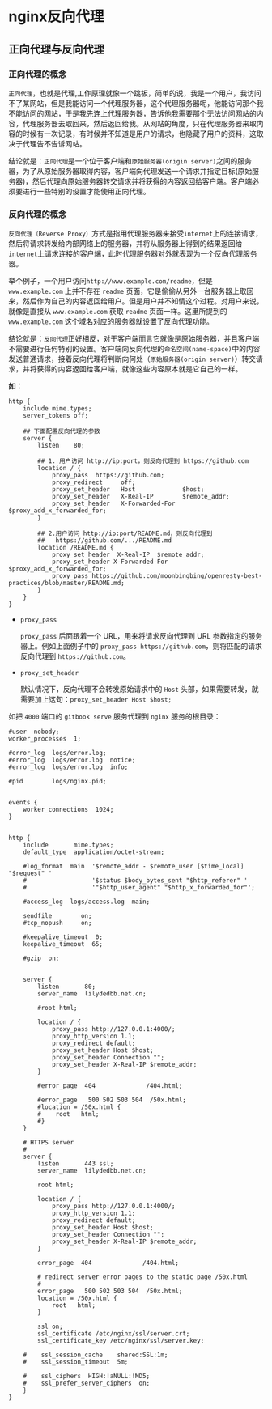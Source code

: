 # nginx反向代理

## 正向代理与反向代理

### 正向代理的概念

`正向代理`，也就是代理,工作原理就像一个跳板，简单的说，我是一个用户，我访问不了某网站，但是我能访问一个代理服务器，这个代理服务器呢，他能访问那个我不能访问的网站，于是我先连上代理服务器，告诉他我需要那个无法访问网站的内容，代理服务器去取回来，然后返回给我。从网站的角度，只在代理服务器来取内容的时候有一次记录，有时候并不知道是用户的请求，也隐藏了用户的资料，这取决于代理告不告诉网站。

结论就是：`正向代理`是一个位于客户端和`原始服务器(origin server)`之间的服务器，为了从原始服务器取得内容，客户端向代理发送一个请求并指定目标(原始服务器)，然后代理向原始服务器转交请求并将获得的内容返回给客户端。客户端必须要进行一些特别的设置才能使用正向代理。

### 反向代理的概念

`反向代理（Reverse Proxy）`方式是指用代理服务器来接受`internet`上的连接请求，然后将请求转发给内部网络上的服务器，并将从服务器上得到的结果返回给```internet```上请求连接的客户端，此时代理服务器对外就表现为一个反向代理服务器。

举个例子，一个用户访问`http://www.example.com/readme`，但是 `www.example.com` 上并不存在 `readme` 页面，它是偷偷从另外一台服务器上取回来，然后作为自己的内容返回给用户。但是用户并不知情这个过程。对用户来说，就像是直接从 `www.example.com` 获取 `readme` 页面一样。这里所提到的 `www.example.com` 这个域名对应的服务器就设置了反向代理功能。

结论就是：`反向代理`正好相反，对于客户端而言它就像是原始服务器，并且客户端不需要进行任何特别的设置。客户端向反向代理的`命名空间(name-space)`中的内容发送普通请求，接着反向代理将判断向何处（`原始服务器(origin server)`）转交请求，并将获得的内容返回给客户端，就像这些内容原本就是它自己的一样。

**如：**

```
http {
    include mime.types;
    server_tokens off;

    ## 下面配置反向代理的参数
    server {
        listen    80;

        ## 1. 用户访问 http://ip:port，则反向代理到 https://github.com
        location / {
            proxy_pass  https://github.com;
            proxy_redirect     off;
            proxy_set_header   Host             $host;
            proxy_set_header   X-Real-IP        $remote_addr;
            proxy_set_header   X-Forwarded-For  $proxy_add_x_forwarded_for;
        }

        ## 2.用户访问 http://ip:port/README.md，则反向代理到
        ##   https://github.com/.../README.md
        location /README.md {
            proxy_set_header  X-Real-IP  $remote_addr;
            proxy_set_header X-Forwarded-For $proxy_add_x_forwarded_for;
            proxy_pass https://github.com/moonbingbing/openresty-best-practices/blob/master/README.md;
        }
    }
}
```

* `proxy_pass`

    `proxy_pass` 后面跟着一个 URL，用来将请求反向代理到 URL 参数指定的服务器上。例如上面例子中的 `proxy_pass https://github.com`，则将匹配的请求反向代理到 `https://github.com`。

* `proxy_set_header`

    默认情况下，反向代理不会转发原始请求中的 `Host` 头部，如果需要转发，就需要加上这句：`proxy_set_header Host $host;`

如把 `4000` 端口的 `gitbook serve` 服务代理到 `nginx` 服务的根目录：
```
#user  nobody;
worker_processes  1;

#error_log  logs/error.log;
#error_log  logs/error.log  notice;
#error_log  logs/error.log  info;

#pid        logs/nginx.pid;


events {
    worker_connections  1024;
}


http {
    include       mime.types;
    default_type  application/octet-stream;

    #log_format  main  '$remote_addr - $remote_user [$time_local] "$request" '
    #                  '$status $body_bytes_sent "$http_referer" '
    #                  '"$http_user_agent" "$http_x_forwarded_for"';

    #access_log  logs/access.log  main;

    sendfile        on;
    #tcp_nopush     on;

    #keepalive_timeout  0;
    keepalive_timeout  65;

    #gzip  on;


    server {
        listen       80;
        server_name  lilydedbb.net.cn;

        #root html;

        location / {
            proxy_pass http://127.0.0.1:4000/;
            proxy_http_version 1.1;
            proxy_redirect default;
            proxy_set_header Host $host;
            proxy_set_header Connection "";
            proxy_set_header X-Real-IP $remote_addr;
        }

        #error_page  404              /404.html;

        #error_page   500 502 503 504  /50x.html;
        #location = /50x.html {
        #    root   html;
        #}
    }

    # HTTPS server
    #
    server {
        listen       443 ssl;
        server_name  lilydedbb.net.cn;

        root html;

        location / {
            proxy_pass http://127.0.0.1:4000/;
            proxy_http_version 1.1;
            proxy_redirect default;
            proxy_set_header Host $host;
            proxy_set_header Connection "";
            proxy_set_header X-Real-IP $remote_addr;
        }

        error_page  404              /404.html;

        # redirect server error pages to the static page /50x.html
        #
        error_page   500 502 503 504  /50x.html;
        location = /50x.html {
            root   html;
        }

        ssl on;
        ssl_certificate /etc/nginx/ssl/server.crt;
        ssl_certificate_key /etc/nginx/ssl/server.key;

    #    ssl_session_cache    shared:SSL:1m;
    #    ssl_session_timeout  5m;

    #    ssl_ciphers  HIGH:!aNULL:!MD5;
    #    ssl_prefer_server_ciphers  on;
    }
}
```